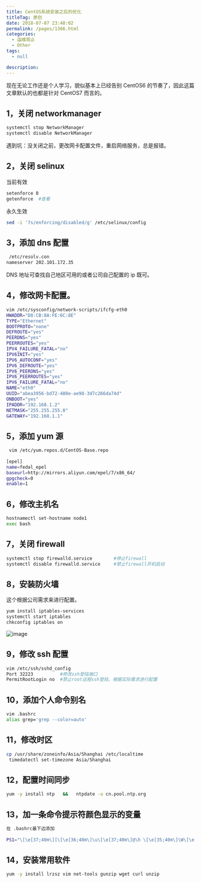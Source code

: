 ```yaml
---
title: CentOS系统安装之后的优化
titleTag: 原创
date: 2018-07-07 23:48:02
permalink: /pages/1366.html
categories: 
  - 运维观止
  - Other
tags: 
  - null

description: 
---
```


现在无论工作还是个人学习，貌似基本上已经告别 CentOS6 的节奏了，因此这篇文章默认的也都是针对 CentOS7 而言的。



## 1，关闭 networkmanager



```sh
systemctl stop NetworkManager
systemctl disable NetworkManager
```



遇到坑：没关闭之前，更改网卡配置文件，重启网络服务，总是报错。



## 2，关闭 selinux



当前有效



```sh
setenforce 0
getenforce  #查看
```



永久生效



```sh
sed -i '7s/enforcing/disabled/g' /etc/selinux/config
```



## 3，添加 dns 配置



```sh
 /etc/resolv.con
nameserver 202.101.172.35
```



DNS 地址可查找自己地区可用的或者公司自己配置的 ip 既可。



## 4，修改网卡配置。



```sh
vim /etc/sysconfig/network-scripts/ifcfg-eth0 
HWADDR="D8:CB:8A:FE:6C:8E"
TYPE="Ethernet"
BOOTPROTO="none"
DEFROUTE="yes"
PEERDNS="yes"
PEERROUTES="yes"
IPV4_FAILURE_FATAL="no"
IPV6INIT="yes"
IPV6_AUTOCONF="yes"
IPV6_DEFROUTE="yes"
IPV6_PEERDNS="yes"
IPV6_PEERROUTES="yes"
IPV6_FAILURE_FATAL="no"
NAME="eth0"
UUID="abea3956-bd72-480e-ae98-3d7c266da74d"
ONBOOT="yes"
IPADDR="192.168.1.2"
NETMASK="255.255.255.0"
GATEWAY="192.168.1.1"
```



## 5，添加 yum 源



```sh
 vim /etc/yum.repos.d/CentOS-Base.repo
 
[epel]
name=fedal_epel
baseurl=http://mirrors.aliyun.com/epel/7/x86_64/
gpgcheck=0
enable=1
```



## 6，修改主机名



```sh
hostnamectl set-hostname node1
exec bash
```



## 7，关闭 firewall



```sh
systemctl stop firewalld.service	 	#停止firewall
systemctl disable firewalld.service 	#禁止firewall开机启动
```



## 8，安装防火墙



这个根据公司需求来进行配置。



```sh
yum install iptables-services
systemctl start iptables
chkconfig iptables on
```





![image](http://t.eryajf.net/imgs/2021/09/25c4ff81d84f8d17.jpg)





## 9，修改 ssh 配置



```sh
vim /etc/ssh/sshd_config
Port 32223			#修改ssh登陆端口
PermitRootLogin no	#禁止root远程ssh登陆，根据实际需求进行配置
```



## 10，添加个人命令别名



```sh
vim .bashrc
alias grep='grep --color=auto'
```



## 11，修改时区



```sh
cp /usr/share/zoneinfo/Asia/Shanghai /etc/localtime
 timedatectl set-timezone Asia/Shanghai
```



## 12，配置时间同步



```sh
yum -y install ntp   &&   ntpdate -u cn.pool.ntp.org
```



## 13，加一条命令提示符颜色显示的变量



```sh
在 .bashrc最下边添加
 
PS1="\[\e[37;40m\][\[\e[36;40m\]\u\[\e[37;40m\]@\h \[\e[35;40m\]\W\[\e[0m\]]\$"
```



## 14，安装常用软件



```sh
yum -y install lrzsz vim net-tools gunzip wget curl unzip
```
